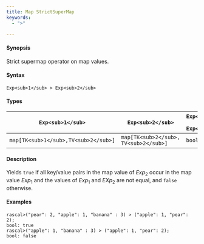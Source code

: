 ```yaml
---
title: Map StrictSuperMap
keywords:
  - ">"

---
```


#### Synopsis

Strict supermap operator on map values.

#### Syntax

`Exp<sub>1</sub> > Exp<sub>2</sub>`

#### Types

| `Exp<sub>1</sub>`            |  `Exp<sub>2</sub>`             | `Exp<sub>1</sub> > Exp<sub>2</sub>`  |
| --- | --- | --- |
| `map[TK<sub>1</sub>,TV<sub>2</sub>]` |  `map[TK<sub>2</sub>, TV<sub>2</sub>]` | `bool`                |


#### Description

Yields `true` if all key/value pairs in the map value of _Exp_<sub>2</sub> occur in the map value _Exp_<sub>1</sub>
and the values of _Exp_<sub>1</sub> and _EXp_<sub>2</sub> are not equal, and `false` otherwise.

#### Examples


```rascal-shell
rascal>("pear": 2, "apple": 1, "banana" : 3) > ("apple": 1, "pear": 2);
bool: true
rascal>("apple": 1, "banana" : 3) > ("apple": 1, "pear": 2);
bool: false
```



